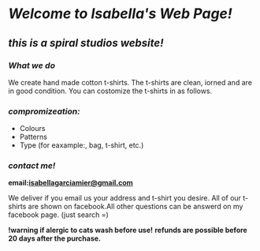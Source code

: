 # _Welcome to Isabella's Web Page!_



## _this is a spiral studios website!_

### _What we do_
We create hand made cotton t-shirts. The t-shirts 
are clean, iorned and are in good condition. You can
costomize the t-shirts in as follows.

### _compromizeation:_
- Colours
- Patterns
- Type (for eaxample:, bag, t-shirt, etc.)

### _contact me!_
**email:isabellagarciamier@gmail.com**

We deliver if you email us your address and t-shirt you desire.
All of our t-shirts are shown on facebook.All other questions can be answerd
on my facebook page.
(just search =)

**!warning if alergic to cats wash before use!**
**refunds are possible before 20 days after the purchase.**

